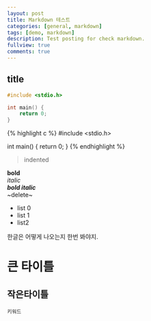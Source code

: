 ```yaml
---
layout: post
title: Markdown 테스트
categories: [general, markdown]
tags: [demo, markdown]
description: Test posting for check markdown.
fullview: true
comments: true
---
```


title
--------------------

```c
#include <stdio.h>

int main() {
	return 0;
}
```

{% highlight c %}
#include <stdio.h>

int main() {
	return 0;
}
{% endhighlight %}

> indented

**bold**  
*italic*  
***bold italic***  
~delete~

- list 0
- list 1
- list2

한글은 어떻게 나오는지 한번 봐야지.

# 큰 타이틀

## 작은타이틀

`키워드`